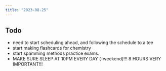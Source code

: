 ```yaml
---
title: "2023-08-25"
---
```


## Todo
- need to start scheduling ahead, and following the schedule to a tee
- start making flashcards for chemistry
- start spamming methods practice exams.
- MAKE SURE SLEEP AT 10PM EVERY DAY (-weekend)!!! 8 HOURS VERY IMPORTANT!!!